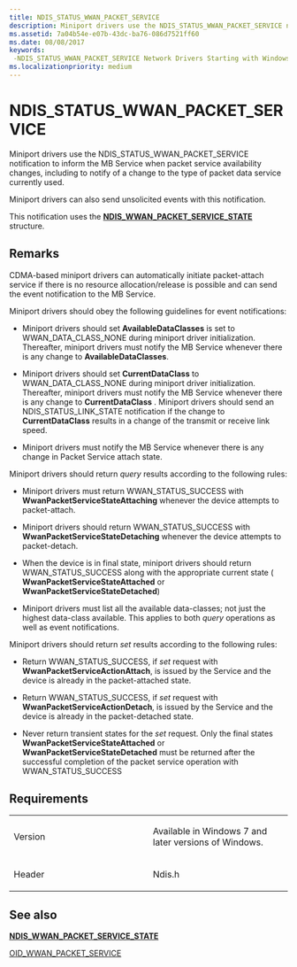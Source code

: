 ```yaml
---
title: NDIS_STATUS_WWAN_PACKET_SERVICE
description: Miniport drivers use the NDIS_STATUS_WWAN_PACKET_SERVICE notification to inform the MB Service when packet service availability changes, including to notify of a change to the type of packet data service currently used.
ms.assetid: 7a04b54e-e07b-43dc-ba76-086d7521ff60
ms.date: 08/08/2017
keywords: 
 -NDIS_STATUS_WWAN_PACKET_SERVICE Network Drivers Starting with Windows Vista
ms.localizationpriority: medium
---
```


# NDIS\_STATUS\_WWAN\_PACKET\_SERVICE


Miniport drivers use the NDIS\_STATUS\_WWAN\_PACKET\_SERVICE notification to inform the MB Service when packet service availability changes, including to notify of a change to the type of packet data service currently used.

Miniport drivers can also send unsolicited events with this notification.

This notification uses the [**NDIS\_WWAN\_PACKET\_SERVICE\_STATE**](https://docs.microsoft.com/windows-hardware/drivers/ddi/ndiswwan/ns-ndiswwan-_ndis_wwan_packet_service_state) structure.

Remarks
-------

CDMA-based miniport drivers can automatically initiate packet-attach service if there is no resource allocation/release is possible and can send the event notification to the MB Service.

Miniport drivers should obey the following guidelines for event notifications:

-   Miniport drivers should set **AvailableDataClasses** is set to WWAN\_DATA\_CLASS\_NONE during miniport driver initialization. Thereafter, miniport drivers must notify the MB Service whenever there is any change to **AvailableDataClasses**.

-   Miniport drivers should set **CurrentDataClass** to WWAN\_DATA\_CLASS\_NONE during miniport driver initialization. Thereafter, miniport drivers must notify the MB Service whenever there is any change to **CurrentDataClass** . Miniport drivers should send an NDIS\_STATUS\_LINK\_STATE notification if the change to **CurrentDataClass** results in a change of the transmit or receive link speed.

-   Miniport drivers must notify the MB Service whenever there is any change in Packet Service attach state.

Miniport drivers should return *query* results according to the following rules:

-   Miniport drivers must return WWAN\_STATUS\_SUCCESS with **WwanPacketServiceStateAttaching** whenever the device attempts to packet-attach.

-   Miniport drivers should return WWAN\_STATUS\_SUCCESS with **WwanPacketServiceStateDetaching** whenever the device attempts to packet-detach.

-   When the device is in final state, miniport drivers should return WWAN\_STATUS\_SUCCESS along with the appropriate current state ( **WwanPacketServiceStateAttached** or **WwanPacketServiceStateDetached**)

-   Miniport drivers must list all the available data-classes; not just the highest data-class available. This applies to both *query* operations as well as event notifications.

Miniport drivers should return *set* results according to the following rules:

-   Return WWAN\_STATUS\_SUCCESS, if *set* request with **WwanPacketServiceActionAttach**, is issued by the Service and the device is already in the packet-attached state.

-   Return WWAN\_STATUS\_SUCCESS, if *set* request with **WwanPacketServiceActionDetach**, is issued by the Service and the device is already in the packet-detached state.

-   Never return transient states for the *set* request. Only the final states **WwanPacketServiceStateAttached** or **WwanPacketServiceStateDetached** must be returned after the successful completion of the packet service operation with WWAN\_STATUS\_SUCCESS

Requirements
------------

<table>
<colgroup>
<col width="50%" />
<col width="50%" />
</colgroup>
<tbody>
<tr class="odd">
<td><p>Version</p></td>
<td><p>Available in Windows 7 and later versions of Windows.</p></td>
</tr>
<tr class="even">
<td><p>Header</p></td>
<td>Ndis.h</td>
</tr>
</tbody>
</table>

## See also


[**NDIS\_WWAN\_PACKET\_SERVICE\_STATE**](https://docs.microsoft.com/windows-hardware/drivers/ddi/ndiswwan/ns-ndiswwan-_ndis_wwan_packet_service_state)

[OID\_WWAN\_PACKET\_SERVICE](oid-wwan-packet-service.md)

 

 




